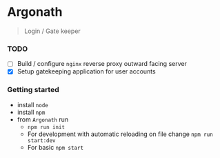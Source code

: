 # Argonath
  > Login / Gate keeper

  ### TODO
  - [ ] Build / configure `nginx` reverse proxy outward facing server
  - [x] Setup gatekeeping application for user accounts

### Getting started
  - install `node`
  - install `npm`
  - from `Argonath` run
    - `npm run init`
    - For development with automatic reloading on file change `npm run start:dev`
    - For basic `npm start`
